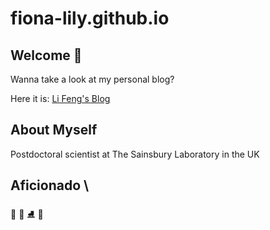 # fiona-lily.github.io

## Welcome 👋 

Wanna take a look at my personal blog?

Here it is: [Li Feng's Blog](https://fiona-lily.github.io/)

## About Myself

Postdoctoral scientist at The Sainsbury Laboratory in the UK

## Aficionado \
🧘 🎿 ⛸️ 🎵
